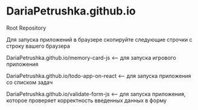 # DariaPetrushka.github.io
Root Repository

Для запуска приложений в браузере скопируйте следующие строчки с строку вашего браузера

DariaPetrushka.github.io/memory-card-js	<-- для запуска игрового приложения 

DariaPetrushka.github.io/todo-app-on-react	<-- для запуска приложения со списком задач

DariaPetrushka.github.io/validate-form-js <-- для запуска приложения, которое проверяет корректность введенных данных в форму

